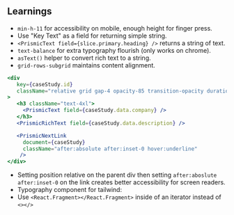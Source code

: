 ## Learnings

- ```min-h-11``` for accessibility on mobile, enough height for finger press.
- Use "Key Text" as a field for returning simple string.
- ```<PrismicText field={slice.primary.heading} />``` returns a string of text.
- ```text-balance``` for extra typography flourish (only works on chrome).
- ```asText()``` helper to convert rich text to a string.
- ```grid-rows-subgrid``` maintains content alignment.

``` jsx
<div
   key={caseStudy.id}
   className="relative grid gap-4 opacity-85 transition-opacity duration-300 hover:cursor-pointer hover:opacity-100 md:grid-cols-2 md:gap-8 lg:grid-cols-3"
>
   <h3 className="text-4xl">
     <PrismicText field={caseStudy.data.company} />
   </h3>
   <PrismicRichText field={caseStudy.data.description} />

   <PrismicNextLink
     document={caseStudy}
     className="after:absolute after:inset-0 hover:underline"
    />
</div>
```

- Setting position relative on the parent div then setting ```after:aboslute after:inset-0``` on the link creates better accessibility for screen readers.
- Typography component for tailwind:
- Use ```<React.Fragment></React.Fragment>``` inside of an iterator instead of ```<></>```
